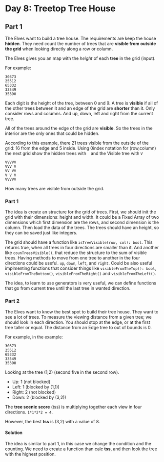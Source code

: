 # Day 8: Treetop Tree House

## Part 1

The Elves want to build a tree house. The requirements are keep the house **hidden**.
They need count the number of trees that are **visible from outside the grid** when
looking directly along a row or column.

The Elves gives you an map with the *height* of each **tree** in the grid (input).

For example:
```text
30373
25512
65332
33549
35390
```

Each digit is the height of the tree, between 0 and 9.
A tree is **visible** if all of the other trees between it and an edge of the grid are **shorter** than it.
Only consider rows and columns. And up, down, left and right from the current tree.

All of the trees around the edge of the grid are **visible**.
So the trees in the interior are the only ones that could be hidden.

According to this example, there 21 trees visible from the outside of the grid:
16 from the edge and 5 inside. Using 0index notation for (row,column) the next grid show the hidden trees with ` `
and the Visible tree with `V`
```
VVVVV
VVV V
VV VV
V V V
VVVVV
```

How many trees are visible from outside the grid.

### Part 1

The idea is create an structure for the grid of trees.
First, we should init the grid with their dimensions: height and width.
It could be a Fixed Array of two dimensions which first dimension are the rows, and second dimension is the column.
Then load the data of the trees.
The trees should have an height, so they can be saved just like integers.

The grid should have a function like `isTreeVisible(row, col): bool`.
This returns true, when all trees in four directions are smaller than it.
And another like `counTreesVisible()`, that reduce the structure to the sum of visible trees.
Having methods to move from one tree to another in the four directions could be useful.
`up`, `down`, `left`, and `right`. Could be also useful implmenting functions that consider
things like `visibleFromTheTop(): bool`, `visibleFromTheBottom()`, `visibleFromTheRight()` and `visibleFromTheLeft()`.

The idea, to learn to use generators is very useful, we can define functions that go from current tree until the last tree
in wanted direction.

### Part 2

The Elves want to know the best spot to build their tree house. They want to see a lot of trees. To measure the viewing distance
from a given tree; we should look in each direction. You should stop at the edge, or at the first tree taller or equal.
The distance from an Edge tree to out of bounds is 0.

For example, in the example:
```text
30373
25512
65332
33549
35390
```
Looking at the tree (1,2) (second five in the second row).
- Up: 1 (not blocked)
- Left: 1 (blocked by (1,1))
- Right: 2 (not blocked)
- Down: 2 (blocked by (3,2))

The **tree scenic score** (tss) is multiplying together each view in four directions. `1*1*2*2 = 4`.

However, the best **tss** is (3,2) with a value of 8.

#### Solution

The idea is similar to part 1, in this case we change the condition and the counting. We need to create a function than calc
**tss**, and then look the tree with the highest position.
